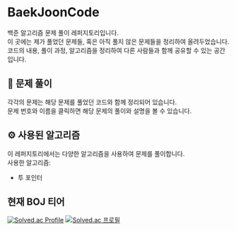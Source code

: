 # BaekJoonCode
백준 알고리즘 문제 풀이 레퍼지토리입니다.  
이 곳에는 제가 풀었던 문제들, 혹은 아직 풀지 않은 문제들을 정리하여 올려두었습니다.  
코드의 내용, 풀이 과정, 알고리즘을 정리하여 다른 사람들과 함께 공유할 수 있는 공간입니다.  


## 📝 문제 풀이
각각의 문제는 해당 문제를 풀었던 코드와 함께 정리되어 있습니다.  
문제 번호와 이름을 클릭하면 해당 문제의 풀이와 설명을 볼 수 있습니다.  

## ⚙️ 사용된 알고리즘

이 레퍼지토리에서는 다양한 알고리즘을 사용하여 문제를 풀이합니다.  
사용한 알고리즘:
- 투 포인터

## 현재 BOJ 티어
[![Solved.ac Profile](http://mazassumnida.wtf/api/v2/generate_badge?boj=gcce23)](https://solved.ac/gcce23/)
[![Solved.ac
프로필](http://mazassumnida.wtf/api/v2/generate_badge?boj=gcce23)](https://solved.ac/gcce23)
